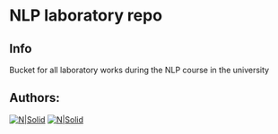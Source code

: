 # NLP laboratory repo

## Info
Bucket for all laboratory works during the NLP course in the university

## Authors:
 
[![N|Solid](https://avatars1.githubusercontent.com/u/36981923?s=64&v=4)](https://github.com/mc-off) [![N|Solid](https://avatars1.githubusercontent.com/u/13968728?s=64&v=4)](https://github.com/Zilljian)
